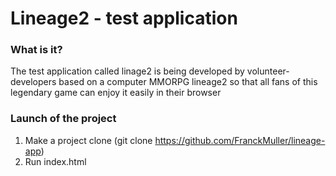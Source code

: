 #                                                        Lineage2 - test application

### What is it?

The test application called linage2 is being developed by volunteer-developers based on a computer MMORPG lineage2 so that all fans of this legendary game can enjoy it easily in their browser

### Launch of the project

1. Make a project clone (git clone https://github.com/FranckMuller/lineage-app)
2. Run index.html